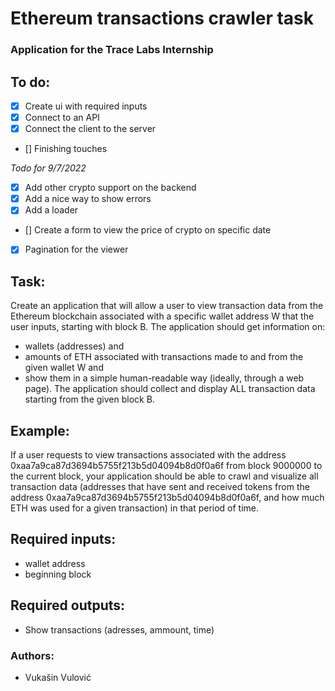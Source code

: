 # Ethereum transactions crawler task
### Application for the Trace Labs Internship

## To do:
- [x] Create ui with required inputs
- [x] Connect to an API
- [x] Connect the client to the server
- [] Finishing touches

*Todo for 9/7/2022*
- [x] Add other crypto support on the backend
- [x] Add a nice way to show errors
- [x] Add a loader
- [] Create a form to view the price of crypto on specific date
- [x] Pagination for the viewer

## Task:
Create an application that will allow a user to view transaction data from the Ethereum blockchain associated with a specific wallet address W that the user inputs, starting with block B. The application should get information on:
- wallets (addresses) and 
- amounts of ETH associated with transactions made to and from the given wallet W and
- show them in a simple human-readable way (ideally, through a web page). 
The application should collect and display ALL transaction data starting from the given block B. 

## Example:
If a user requests to view transactions associated with the address 0xaa7a9ca87d3694b5755f213b5d04094b8d0f0a6f from block 9000000 to the current block, your application should be able to crawl and visualize all transaction data (addresses that have sent and received tokens from the address 0xaa7a9ca87d3694b5755f213b5d04094b8d0f0a6f, and how much ETH was used for a given transaction) in that period of time.

## Required inputs:
- wallet address
- beginning block

## Required outputs:
- Show transactions (adresses, ammount, time)

### Authors:
- Vukašin Vulović